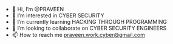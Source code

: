 - 👋 Hi, I’m @PRAVEEN
- 👀 I’m interested in CYBER SECURITY
- 🌱 I’m currently learning HACKING THROUGH PROGRAMMING
- 💞️ I’m looking to collaborate on CYBER SECURITY ENGINEERS
- 📫 How to reach me praveen.work.cyber@gmail.com

<!---
praveencyber21/praveencyber21 is a ✨ special ✨ repository because its `README.md` (this file) appears on your GitHub profile.
You can click the Preview link to take a look at your changes.
--->
